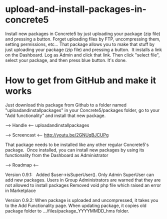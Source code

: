 upload-and-install-packages-in-concrete5
========================================
Install new packages in Concrete5 by just uploading your package (zip file) and pressing a button.
Forget uploading files by FTP, uncompressing them, setting permissions, etc...
That package allows you to make that stuff by just uploading your package (zip file) and pressing a button. 
It installs a link on the Dashboard. Log as Admin and click that link. Then click "select file", select your package, and then press blue button. It's done. 


How to get from GitHub and make it works
========================================
Just download this package from Github to a folder named "uploadandinstallpackages"  in your Concrete5/packages folder, go to your "Add functionality" and install that new package. 

 --> Handle <--
 uploadandinstallpackages

--> Screencast <--
http://youtu.be/2GNUqBJCUPg
 
 
 


That package needs to be installed like any other regular Concrete5's package.  Once installed, you can install new packages by using its functionality from the Dashboard as Administrator

--> Roadmap <--

Version 0.9.1:  
Added $user->isSuperUser(). Only Admin SuperUser can add new packages. Users in Group Administrators are warned that they are not allowed to install packages
Removed void php file which raised an error in Marketplace

Version 0.9.2:
When package is uploaded and uncompressed, it takes you to the Add Functionality page.
When updating package, it copies old package folder to .../files/package_YYYYMMDD_hms folder.